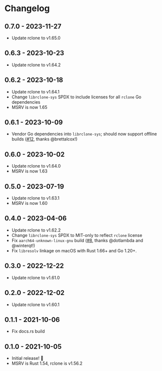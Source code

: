 # Changelog

## 0.7.0 - 2023-11-27

- Update rclone to v1.65.0

## 0.6.3 - 2023-10-23

- Update rclone to v1.64.2

## 0.6.2 - 2023-10-18

- Update rclone to v1.64.1
- Change `librclone-sys` SPDX to include licenses for all `rclone` Go dependencies
- MSRV is now 1.65

## 0.6.1 - 2023-10-09

- Vendor Go dependencies into `librclone-sys`; should now support offline builds ([#12](https://github.com/trevyn/librclone/issues/12), thanks @brettalcox!)

## 0.6.0 - 2023-10-02

- Update rclone to v1.64.0
- MSRV is now 1.63

## 0.5.0 - 2023-07-19

- Update rclone to v1.63.1
- MSRV is now 1.60

## 0.4.0 - 2023-04-06

- Update rclone to v1.62.2
- Change `librclone-sys` SPDX to MIT-only to reflect `rclone` license
- Fix `aarch64-unknown-linux-gnu` build ([#8](https://github.com/trevyn/librclone/pull/8), thanks @dotlambda and @winterqt!)
- Fix `libresolv` linkage on macOS with Rust 1.66+ and Go 1.20+.

## 0.3.0 - 2022-12-22

- Update rclone to v1.61.0

## 0.2.0 - 2022-12-02

- Update rclone to v1.60.1

## 0.1.1 - 2021-10-06

- Fix docs.rs build

## 0.1.0 - 2021-10-05

- Initial release! 🎉
- MSRV is Rust 1.54, rclone is v1.56.2
